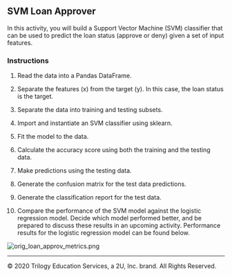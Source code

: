 ## SVM Loan Approver

In this activity, you will build a Support Vector Machine (SVM) classifier that can be used to predict the loan status (approve or deny) given a set of input features.

### Instructions

1. Read the data into a Pandas DataFrame.

2. Separate the features (x) from the target (y). In this case, the loan status is the target.

3. Separate the data into training and testing subsets.

4. Import and instantiate an SVM classifier using sklearn.

5. Fit the model to the data.

6. Calculate the accuracy score using both the training and the testing data.

7. Make predictions using the testing data.

8. Generate the confusion matrix for the test data predictions.

9. Generate the classification report for the test data.

10. Compare the performance of the SVM model against the logistic regression model. Decide which model performed better, and be prepared to discuss these results in an upcoming activity. Performance results for the logistic regression model can be found below.

  ![orig_loan_approv_metrics.png](Images/orig_loan_approv_metrics.png)

---

© 2020 Trilogy Education Services, a 2U, Inc. brand. All Rights Reserved.
